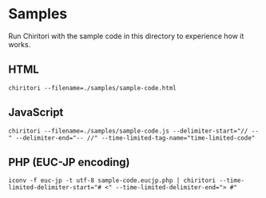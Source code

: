 # Samples

Run Chiritori with the sample code in this directory to experience how it works.

## HTML

```
chiritori --filename=./samples/sample-code.html
```

## JavaScript

```
chiritori --filename=./samples/sample-code.js --delimiter-start="// --" --delimiter-end="-- //" --time-limited-tag-name="time-limited-code"
```

## PHP (EUC-JP encoding)

```
iconv -f euc-jp -t utf-8 sample-code.eucjp.php | chiritori --time-limited-delimiter-start="# <" --time-limited-delimiter-end="> #"
```
